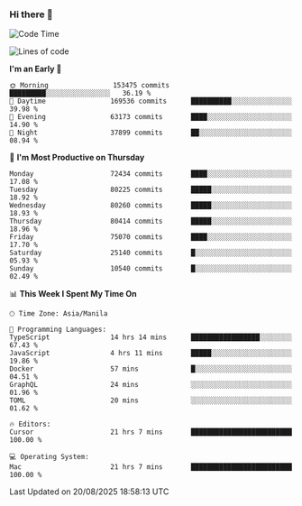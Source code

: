 ### Hi there 👋

<!--START_SECTION:waka-->
![Code Time](http://img.shields.io/badge/Code%20Time-6%2C200%20hrs%2036%20mins-blue)

![Lines of code](https://img.shields.io/badge/From%20Hello%20World%20I%27ve%20Written-144.8%20million%20lines%20of%20code-blue)

**I'm an Early 🐤** 

```text
🌞 Morning                153475 commits      █████████░░░░░░░░░░░░░░░░   36.19 % 
🌆 Daytime                169536 commits      ██████████░░░░░░░░░░░░░░░   39.98 % 
🌃 Evening                63173 commits       ████░░░░░░░░░░░░░░░░░░░░░   14.90 % 
🌙 Night                  37899 commits       ██░░░░░░░░░░░░░░░░░░░░░░░   08.94 % 
```
📅 **I'm Most Productive on Thursday** 

```text
Monday                   72434 commits       ████░░░░░░░░░░░░░░░░░░░░░   17.08 % 
Tuesday                  80225 commits       █████░░░░░░░░░░░░░░░░░░░░   18.92 % 
Wednesday                80260 commits       █████░░░░░░░░░░░░░░░░░░░░   18.93 % 
Thursday                 80414 commits       █████░░░░░░░░░░░░░░░░░░░░   18.96 % 
Friday                   75070 commits       ████░░░░░░░░░░░░░░░░░░░░░   17.70 % 
Saturday                 25140 commits       █░░░░░░░░░░░░░░░░░░░░░░░░   05.93 % 
Sunday                   10540 commits       █░░░░░░░░░░░░░░░░░░░░░░░░   02.49 % 
```


📊 **This Week I Spent My Time On** 

```text
🕑︎ Time Zone: Asia/Manila

💬 Programming Languages: 
TypeScript               14 hrs 14 mins      █████████████████░░░░░░░░   67.43 % 
JavaScript               4 hrs 11 mins       █████░░░░░░░░░░░░░░░░░░░░   19.86 % 
Docker                   57 mins             █░░░░░░░░░░░░░░░░░░░░░░░░   04.51 % 
GraphQL                  24 mins             ░░░░░░░░░░░░░░░░░░░░░░░░░   01.96 % 
TOML                     20 mins             ░░░░░░░░░░░░░░░░░░░░░░░░░   01.62 % 

🔥 Editors: 
Cursor                   21 hrs 7 mins       █████████████████████████   100.00 % 

💻 Operating System: 
Mac                      21 hrs 7 mins       █████████████████████████   100.00 % 
```


 Last Updated on 20/08/2025 18:58:13 UTC
<!--END_SECTION:waka-->


<!--
**rad182/rad182** is a ✨ _special_ ✨ repository because its `README.md` (this file) appears on your GitHub profile.

Here are some ideas to get you started:

- 🔭 I’m currently working on ...
- 🌱 I’m currently learning ...
- 👯 I’m looking to collaborate on ...
- 🤔 I’m looking for help with ...
- 💬 Ask me about ...
- 📫 How to reach me: ...
- 😄 Pronouns: ...
- ⚡ Fun fact: ...
-->
